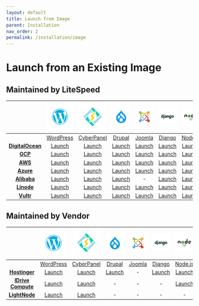 ```yaml
---
layout: default
title: Launch from Image
parent: Installation
nav_order: 2
permalink: /installation/image
---
```


# Launch from an Existing Image
## Maintained by LiteSpeed

|   |[<img src="/assets/images/Cloud/img-wp-logo.png" width = "100">](https://docs.litespeedtech.com/cloud/images/wordpress/)|[<img src="/assets/images/Cloud/img-cyberpanel.png" width = "100">](https://docs.litespeedtech.com/cloud/images/cyberpanel/) |[<img src="/assets/images/Cloud/img-drupal9a.png" width = "100">](https://docs.litespeedtech.com/cloud/images/drupal/)|[<img src="/assets/images/Cloud/img-joomla-logo.png" width = "100">](https://docs.litespeedtech.com/cloud/images/joomla/)|[<img src="/assets/images/Cloud/img-django-logo.png" width = "100">](https://docs.litespeedtech.com/cloud/images/django/) | [<img src="/assets/images/Cloud/img-nodejs-logo.png" width = "100">](https://docs.litespeedtech.com/cloud/images/nodejs/)|[<img src="/assets/images/Cloud/img-ruby-on-rail-logo.png" width = "100">](https://docs.litespeedtech.com/cloud/images/rails/)|
| :-------------: | :-------------: | :-------------: | :-------------: | :-------------: | :-------------: | :-------------: | :-------------: |
||[WordPress](https://docs.litespeedtech.com/cloud/images/wordpress/)|[CyberPanel](https://docs.litespeedtech.com/cloud/images/cyberpanel/)|[Drupal](https://docs.litespeedtech.com/cloud/images/drupal/)|[Joomla](https://docs.litespeedtech.com/cloud/images/joomla/)|[Django](https://docs.litespeedtech.com/cloud/images/django/)|[Node.js](https://docs.litespeedtech.com/cloud/images/nodejs/)|[Rails](https://docs.litespeedtech.com/cloud/images/rails/)|
| [**DigitalOcean**](https://marketplace.digitalocean.com/category/blogs-and-forums)  | [Launch](https://marketplace.digitalocean.com/apps/openlitespeed-wordpress)  | [Launch](https://marketplace.digitalocean.com/apps/cyberpanel) | [Launch](https://marketplace.digitalocean.com/apps/openlitespeed-drupal)  | [Launch](https://marketplace.digitalocean.com/apps/openlitespeed-joomla) | [Launch](https://marketplace.digitalocean.com/apps/openlitespeed-django) | [Launch](https://marketplace.digitalocean.com/apps/openlitespeed-nodejs) | [Launch](https://marketplace.digitalocean.com/apps/openlitespeed-rails) |
|[**GCP**](https://console.cloud.google.com/marketplace/browse?q=litespeed)|[Launch](https://console.cloud.google.com/marketplace/product/gc-image-pub/openlitespeed-with-wordpress)| [Launch](https://console.cloud.google.com/marketplace/details/gc-image-pub/cyberpanel) | [Launch](https://console.cloud.google.com/marketplace/product/gc-image-pub/drupal-with-openlitespeed) | [Launch](https://console.cloud.google.com/marketplace/product/click-to-deploy-images/joomla-with-openlitespeed) | [Launch](https://console.cloud.google.com/marketplace/details/gc-image-pub/openlitespeed-django) | [Launch](https://console.cloud.google.com/marketplace/details/gc-image-pub/openlitespeed-nodejs) |[Launch](https://console.cloud.google.com/marketplace/details/gc-image-pub/openlitespeed-rails)|
|[**AWS**](https://aws.amazon.com/marketplace/search/results?x=0&y=0&searchTerms=litespeed)|[Launch](https://aws.amazon.com/marketplace/pp/prodview-welmqpneba3qa)|[Launch](https://aws.amazon.com/marketplace/pp/prodview-afkzr2wjcxhr6)|[Launch](https://aws.amazon.com/marketplace/pp/prodview-tflmo6zbpxw3e)  | [Launch](https://aws.amazon.com/marketplace/pp/prodview-2t4obkb4imsww) |[Launch](https://aws.amazon.com/marketplace/pp/prodview-sxcjpp6tgoucs)|[Launch](https://aws.amazon.com/marketplace/pp/prodview-anhqfjcd4jdhu)|[Launch](https://aws.amazon.com/marketplace/pp/prodview-igywskxti4sls)|
|[**Azure**](https://azuremarketplace.microsoft.com/en-us/marketplace/apps?search=litespeed)|[Launch](https://azuremarketplace.microsoft.com/en-us/marketplace/apps/litespeedtechnologies.openlitespeed-wordpress)|[Launch](https://azuremarketplace.microsoft.com/en-us/marketplace/apps/litespeedtechnologies.cyberpanel)|[Launch](https://azuremarketplace.microsoft.com/en-us/marketplace/apps/litespeedtechnologies.openlitespeed-drupal)|[Launch](https://azuremarketplace.microsoft.com/en-us/marketplace/apps/litespeedtechnologies.openlitespeed-joomla)|[Launch](https://azuremarketplace.microsoft.com/en-us/marketplace/apps/litespeedtechnologies.openlitespeed-django)|[Launch](https://azuremarketplace.microsoft.com/en-us/marketplace/apps/litespeedtechnologies.openlitespeed-nodejs)|[Launch](https://azuremarketplace.microsoft.com/en-us/marketplace/apps/litespeedtechnologies.openlitespeed-rails)|
|[**Alibaba**](https://marketplace.alibabacloud.com/)|[Launch](https://marketplace.alibabacloud.com/products/56720001/OpenLiteSpeed_WordPress_em_-sgcmjj00024846.html)|[Launch](https://marketplace.alibabacloud.com/products/56720001/sgcmjj00024863.html)|[Launch](https://marketplace.alibabacloud.com/products/56680003/sgcmjj00032630.html)| - |[Launch](https://marketplace.alibabacloud.com/products/56720001/OpenLiteSpeed_Django-sgcmjj00024874.html)|[Launch](https://marketplace.alibabacloud.com/products/56720001/sgcmjj00024862.html)|[Launch](https://marketplace.alibabacloud.com/products/56720001/sgcmjj00024972.html)|
|[**Linode**](https://www.linode.com/marketplace/apps/?sq=litespeed)|[Launch](https://www.linode.com/marketplace/apps/litespeed-technologies/openlitespeed-wordpress/)|[Launch](https://www.linode.com/marketplace/apps/litespeed-technologies/cyberpanel/)|[Launch](https://cloud.linode.com/stackscripts/1147654)|[Launch](https://cloud.linode.com/stackscripts/1147653/)|[Launch](https://cloud.linode.com/stackscripts/458602)|[Launch](https://cloud.linode.com/stackscripts/458633)|[Launch](https://cloud.linode.com/stackscripts/641872)|
|[**Vultr**](https://www.vultr.com/marketplace/)|[Launch](https://www.vultr.com/marketplace/apps/openlitespeed-wordpress)|[Launch](https://www.vultr.com/marketplace/apps/cyberpanel)|[Launch](https://www.vultr.com/marketplace/apps/openlitespeed-drupal)  | [Launch](https://www.vultr.com/marketplace/apps/openlitespeed-joomla) |[Launch](https://www.vultr.com/marketplace/apps/openlitespeed-django)|[Launch](https://www.vultr.com/marketplace/apps/openlitespeed-nodejs)|[Launch](https://www.vultr.com/marketplace/apps/openlitespeed-rails)|


## Maintained by Vendor

|   |[<img src="/assets/images/Cloud/img-wp-logo.png" width = "100">](https://docs.litespeedtech.com/cloud/images/wordpress/)|[<img src="/assets/images/Cloud/img-cyberpanel.png" width = "100">](https://docs.litespeedtech.com/cloud/images/cyberpanel/) |[<img src="/assets/images/Cloud/img-drupal9a.png" width = "100">](https://docs.litespeedtech.com/cloud/images/drupal/)|[<img src="/assets/images/Cloud/img-joomla-logo.png" width = "100">](https://docs.litespeedtech.com/cloud/images/joomla/)|[<img src="/assets/images/Cloud/img-django-logo.png" width = "100">](https://docs.litespeedtech.com/cloud/images/django/) | [<img src="/assets/images/Cloud/img-nodejs-logo.png" width = "100">](https://docs.litespeedtech.com/cloud/images/nodejs/)|[<img src="/assets/images/Cloud/img-ruby-on-rail-logo.png" width = "100">](https://docs.litespeedtech.com/cloud/images/rails/)|
| :-------------: | :-------------: | :-------------: | :-------------: | :-------------: | :-------------: | :-------------: | :-------------: |
||[WordPress](https://docs.litespeedtech.com/cloud/images/wordpress/)|[CyberPanel](https://docs.litespeedtech.com/cloud/images/cyberpanel/)|[Drupal](https://docs.litespeedtech.com/cloud/images/drupal/)|[Joomla](https://docs.litespeedtech.com/cloud/images/joomla/)|[Django](https://docs.litespeedtech.com/cloud/images/django/)|[Node.js](https://docs.litespeedtech.com/cloud/images/nodejs/)|[Rails](https://docs.litespeedtech.com/cloud/images/rails/)|
|[**Hostinger**](https://www.hostinger.com/vps-hosting)|[Launch](https://www.hostinger.com/vps-hosting)|[Launch](https://www.hostinger.com/cyberpanel-vps-hosting)|[Launch](https://www.hostinger.com/vps-hosting)| - | [Launch](https://www.hostinger.com/vps-hosting)|[Launch](https://www.hostinger.com/vps-hosting)| - |
|[**IDrive Compute**](https://www.idrivecompute.com/application-stack-images.htm)|[Launch](https://www.idrivecompute.com/application-stack-ols-wordpress.htm)|[Launch](https://www.idrivecompute.com/application-stack-cyberpanel.htm)| - | - | - | [Launch](https://www.idrivecompute.com/application-stack-ols-nodejs.htm)| - |
|[**LightNode**](https://www.lightnode.com/en-US/product)|[Launch](https://go.lightnode.com/openlitespeed-wordpress-vps)|[Launch](https://go.lightnode.com/cyberpanel-vps)| - | - | - | - | - |